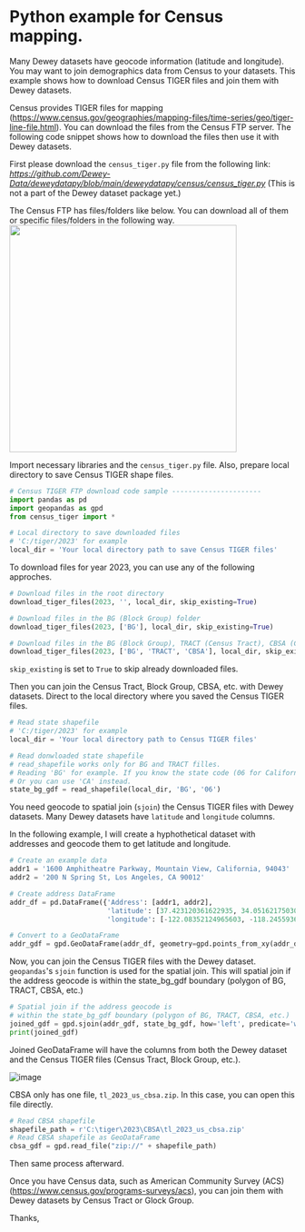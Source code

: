 #  Python example for Census mapping.

Many Dewey datasets have geocode information (latitude and longitude).
You may want to join demographics data from Census to your datasets.
This example shows how to download Census TIGER files and join them with Dewey datasets.

Census provides TIGER files for mapping (https://www.census.gov/geographies/mapping-files/time-series/geo/tiger-line-file.html).
You can download the files from the Census FTP server.
The following code snippet shows how to download the files then use it with Dewey datasets.


First please download the `census_tiger.py` file from the following link:
*https://github.com/Dewey-Data/deweydatapy/blob/main/deweydatapy/census/census_tiger.py*
(This is not a part of the Dewey dataset package yet.)

The Census FTP has files/folders like below.
You can download all of them or specific files/folders in the following way.
<img src="https://github.com/Dewey-Data/deweydatapy/assets/142400584/78ede7bb-b889-4ca1-835f-c65070430d68" width = "400">

Import necessary libraries and the `census_tiger.py` file.
 Also, prepare local directory to save Census TIGER shape files.
```Python
# Census TIGER FTP download code sample ----------------------
import pandas as pd
import geopandas as gpd
from census_tiger import *

# Local directory to save downloaded files
# 'C:/tiger/2023' for example
local_dir = 'Your local directory path to save Census TIGER files'
```

To download files for year 2023, you can use any of the following approches.
```Python
# Download files in the root directory
download_tiger_files(2023, '', local_dir, skip_existing=True)

# Download files in the BG (Block Group) folder
download_tiger_files(2023, ['BG'], local_dir, skip_existing=True)

# Download files in the BG (Block Group), TRACT (Census Tract), CBSA (Core Based Statistical Area) folder
download_tiger_files(2023, ['BG', 'TRACT', 'CBSA'], local_dir, skip_existing=True)
```
`skip_existing` is set to `True` to skip already downloaded files.

Then you can join the Census Tract, Block Group, CBSA, etc. with Dewey datasets. Direct to the local directory where you saved the Census TIGER files.     
```Python
# Read state shapefile
# 'C:/tiger/2023' for example
local_dir = 'Your local directory path to Census TIGER files'

# Read donwloaded state shapefile
# read_shapefile works only for BG and TRACT filles.
# Reading 'BG' for example. If you know the state code (06 for California, for example), you can use it.
# Or you can use 'CA' instead.
state_bg_gdf = read_shapefile(local_dir, 'BG', '06')
```

You need geocode to spatial join (`sjoin`) the Census TIGER files with Dewey datasets.
Many Dewey datasets have `latitude` and `longitude` columns.

In the following example, I will create a hyphothetical dataset with addresses and geocode them to get latitude and longitude.     
```Python
# Create an example data
addr1 = '1600 Amphitheatre Parkway, Mountain View, California, 94043'
addr2 = '200 N Spring St, Los Angeles, CA 90012'

# Create address DataFrame
addr_df = pd.DataFrame({'Address': [addr1, addr2],
                        'latitude': [37.423120361622935, 34.05162175030242],
                        'longitude': [-122.08352124965603, -118.24559360036471]})

# Convert to a GeoDataFrame
addr_gdf = gpd.GeoDataFrame(addr_df, geometry=gpd.points_from_xy(addr_df['longitude'], addr_df['latitude']))
```
Now, you can join the Census TIGER files with the Dewey dataset.
`geopandas`'s `sjoin` function is used for the spatial join.
This will spatial join if the address geocode is within the state_bg_gdf boundary (polygon of BG, TRACT, CBSA, etc.)

```Python
# Spatial join if the address geocode is
# within the state_bg_gdf boundary (polygon of BG, TRACT, CBSA, etc.)
joined_gdf = gpd.sjoin(addr_gdf, state_bg_gdf, how='left', predicate='within')
print(joined_gdf)
```

Joined GeoDataFrame will have the columns from both the Dewey dataset and the Census TIGER files
(Census Tract, Block Group, etc.).

![image](https://github.com/Dewey-Data/deweydatapy/assets/142400584/d6b175df-d927-4491-b18f-d1057beaa70f)

CBSA only has one file, `tl_2023_us_cbsa.zip`. In this case, you can open this file directly.
```Python
# Read CBSA shapefile
shapefile_path = r'C:\tiger\2023\CBSA\tl_2023_us_cbsa.zip'
# Read CBSA shapefile as GeoDataFrame
cbsa_gdf = gpd.read_file("zip://" + shapefile_path)
```
Then same process afterward.

Once you have Census data, such as American Community Survey (ACS)
(https://www.census.gov/programs-surveys/acs), you can join them with Dewey datasets
by Census Tract or Glock Group.

Thanks,
